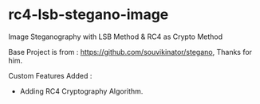 # rc4-lsb-stegano-image
Image Steganography with LSB Method &amp; RC4 as Crypto Method

Base Project is from : https://github.com/souvikinator/stegano, Thanks for him.

Custom Features Added : 
- Adding RC4 Cryptography Algorithm.
